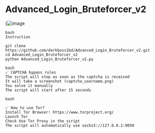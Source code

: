 # Advanced_Login_Bruteforcer_v2

(![image](https://i.postimg.cc/GhQRF6N0/bru.png)

```
bash
Instruction

git clone https://github.com/darkboss1bd/Advanced_Login_Bruteforcer_v2.git
cd Advanced_Login_Bruteforcer_v2
python Advanced_Login_Bruteforcer_v2.py

```

```
bash
✅ CAPTCHA bypass rules
The script will stop as soon as the captcha is received
It will take a screenshot (captcha_username.png)
You solve it manually
The script will start after 15 seconds

```


```
bash

✅ How to use Tor?
Install Tor Browser: https://www.torproject.org/
Launch Tor
Check Use Tor Proxy in the script
The script will automatically use socks5://127.0.0.1:9050
```

